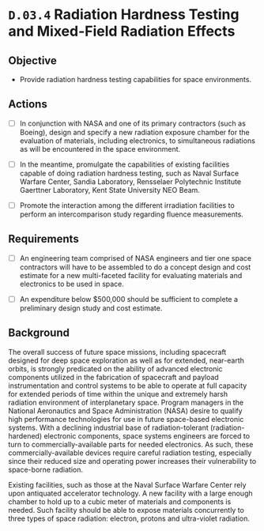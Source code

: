 # `D.03.4` Radiation Hardness Testing and Mixed-Field Radiation Effects

## Objective

- Provide radiation hardness testing capabilities for space environments.

## Actions

- [ ] In conjunction with NASA and one of its primary contractors (such as
Boeing), design and specify a new radiation exposure chamber for the evaluation
of materials, including electronics, to simultaneous radiations as will be
encountered in the space environment.

- [ ] In the meantime, promulgate the capabilities of existing facilities
capable of doing radiation hardness testing, such as Naval Surface Warfare
Center, Sandia Laboratory, Rensselaer Polytechnic Institute Gaerttner
Laboratory, Kent State University NEO Beam.

- [ ] Promote the interaction among the different irradiation facilities to
perform an intercomparison study regarding fluence measurements.

## Requirements

- [ ] An engineering team comprised of NASA engineers and tier one space
contractors will have to be assembled to do a concept design and cost estimate
for a new multi-faceted facility for evaluating materials and electronics to be
used in space.

- [ ] An expenditure below $500,000 should be sufficient to complete a
preliminary design study and cost estimate.

## Background

The overall success of future space missions, including spacecraft designed for
deep space exploration as well as for extended, near-earth orbits, is strongly
predicated on the ability of advanced electronic components utilized in the
fabrication of spacecraft and payload instrumentation and control systems to be
able to operate at full capacity for extended periods of time within the unique
and extremely harsh radiation environment of interplanetary space. Program
managers in the National Aeronautics and Space Administration (NASA) desire to
qualify high performance technologies for use in future space-based electronic
systems. With a declining industrial base of radiation-tolerant
(radiation-hardened) electronic components, space systems engineers are forced
to turn to commercially-available parts for needed electronics. As such, these
commercially-available devices require careful radiation testing, especially
since their reduced size and operating power increases their vulnerability to
space-borne radiation.

Existing facilities, such as those at the Naval Surface Warfare Center rely
upon antiquated accelerator technology. A new facility with a large enough
chamber to hold up to a cubic meter of materials and components is needed. Such
facility should be able to expose materials concurrently to three types of
space radiation: electron, protons and ultra-violet radiation.